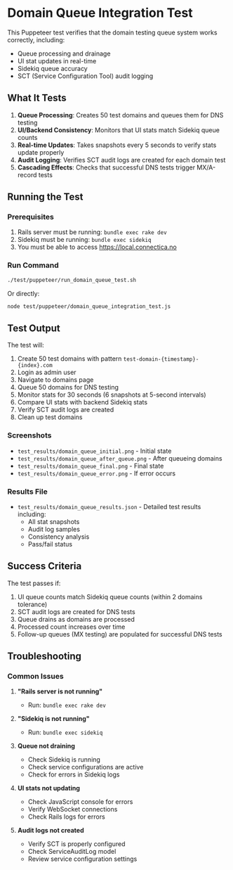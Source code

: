 # Domain Queue Integration Test

This Puppeteer test verifies that the domain testing queue system works correctly, including:
- Queue processing and drainage
- UI stat updates in real-time
- Sidekiq queue accuracy
- SCT (Service Configuration Tool) audit logging

## What It Tests

1. **Queue Processing**: Creates 50 test domains and queues them for DNS testing
2. **UI/Backend Consistency**: Monitors that UI stats match Sidekiq queue counts
3. **Real-time Updates**: Takes snapshots every 5 seconds to verify stats update properly
4. **Audit Logging**: Verifies SCT audit logs are created for each domain test
5. **Cascading Effects**: Checks that successful DNS tests trigger MX/A-record tests

## Running the Test

### Prerequisites
1. Rails server must be running: `bundle exec rake dev`
2. Sidekiq must be running: `bundle exec sidekiq`
3. You must be able to access https://local.connectica.no

### Run Command
```bash
./test/puppeteer/run_domain_queue_test.sh
```

Or directly:
```bash
node test/puppeteer/domain_queue_integration_test.js
```

## Test Output

The test will:
1. Create 50 test domains with pattern `test-domain-{timestamp}-{index}.com`
2. Login as admin user
3. Navigate to domains page
4. Queue 50 domains for DNS testing
5. Monitor stats for 30 seconds (6 snapshots at 5-second intervals)
6. Compare UI stats with backend Sidekiq stats
7. Verify SCT audit logs are created
8. Clean up test domains

### Screenshots
- `test_results/domain_queue_initial.png` - Initial state
- `test_results/domain_queue_after_queue.png` - After queueing domains
- `test_results/domain_queue_final.png` - Final state
- `test_results/domain_queue_error.png` - If error occurs

### Results File
- `test_results/domain_queue_results.json` - Detailed test results including:
  - All stat snapshots
  - Audit log samples
  - Consistency analysis
  - Pass/fail status

## Success Criteria

The test passes if:
1. UI queue counts match Sidekiq queue counts (within 2 domains tolerance)
2. SCT audit logs are created for DNS tests
3. Queue drains as domains are processed
4. Processed count increases over time
5. Follow-up queues (MX testing) are populated for successful DNS tests

## Troubleshooting

### Common Issues

1. **"Rails server is not running"**
   - Run: `bundle exec rake dev`

2. **"Sidekiq is not running"**
   - Run: `bundle exec sidekiq`

3. **Queue not draining**
   - Check Sidekiq is running
   - Check service configurations are active
   - Check for errors in Sidekiq logs

4. **UI stats not updating**
   - Check JavaScript console for errors
   - Verify WebSocket connections
   - Check Rails logs for errors

5. **Audit logs not created**
   - Verify SCT is properly configured
   - Check ServiceAuditLog model
   - Review service configuration settings